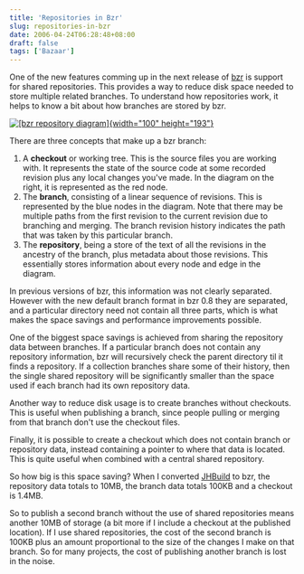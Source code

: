 ```yaml
---
title: 'Repositories in Bzr'
slug: repositories-in-bzr
date: 2006-04-24T06:28:48+08:00
draft: false
tags: ['Bazaar']
---
```


One of the new features comming up in the next release of
[bzr](http://www.bazaar-vcs.org/) is support for shared repositories.
This provides a way to reduce disk space needed to store multiple
related branches. To understand how repositories work, it helps to know
a bit about how branches are stored by bzr.

[![\[bzr repository
diagram\]](http://blogs.gnome.org/jamesh/files/2006/04/bzr-repo.png){width="100"
height="193"}](http://blogs.gnome.org/jamesh/files/2006/04/bzr-repo.svg)

There are three concepts that make up a bzr branch:

1.  A **checkout** or working tree. This is the source files you are
    working with. It represents the state of the source code at some
    recorded revision plus any local changes you\'ve made. In the
    diagram on the right, it is represented as the red node.
2.  The **branch**, consisting of a linear sequence of revisions. This
    is represented by the blue nodes in the diagram. Note that there may
    be multiple paths from the first revision to the current revision
    due to branching and merging. The branch revision history indicates
    the path that was taken by this particular branch.
3.  The **repository**, being a store of the text of all the revisions
    in the ancestry of the branch, plus metadata about those revisions.
    This essentially stores information about every node and edge in the
    diagram.

In previous versions of bzr, this information was not clearly separated.
However with the new default branch format in bzr 0.8 they are
separated, and a particular directory need not contain all three parts,
which is what makes the space savings and performance improvements
possible.

One of the biggest space savings is achieved from sharing the repository
data between branches. If a particular branch does not contain any
repository information, bzr will recursively check the parent directory
til it finds a repository. If a collection branches share some of their
history, then the single shared repository will be significantly smaller
than the space used if each branch had its own repository data.

Another way to reduce disk usage is to create branches without
checkouts. This is useful when publishing a branch, since people pulling
or merging from that branch don\'t use the checkout files.

Finally, it is possible to create a checkout which does not contain
branch or repository data, instead containing a pointer to where that
data is located. This is quite useful when combined with a central
shared repository.

So how big is this space saving? When I converted
[JHBuild](http://www.jamesh.id.au/software/jhbuild/) to bzr, the
repository data totals to 10MB, the branch data totals 100KB and a
checkout is 1.4MB.

So to publish a second branch without the use of shared repositories
means another 10MB of storage (a bit more if I include a checkout at the
published location). If I use shared repositories, the cost of the
second branch is 100KB plus an amount proportional to the size of the
changes I make on that branch. So for many projects, the cost of
publishing another branch is lost in the noise.
